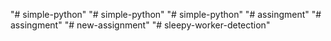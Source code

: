 "# simple-python" 
"# simple-python" 
"# simple-python" 
"# assingment" 
"# assingment" 
"# new-assignment" 
"# sleepy-worker-detection" 
